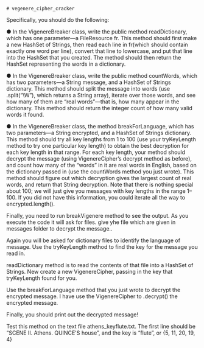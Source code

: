                                                                                                                                                                                                                                                                                                                                                                                                                                                                                                                                                                                                                                                                                                                                                                                                                                                                                                                                                                                                                              # vegenere_cipher_cracker
Specifically, you should do the following:

● In the VigenereBreaker class, write the public method readDictionary, which has one
parameter—a FileResource fr. This method should first make a new HashSet of Strings,
then read each line in fr(which should contain exactly one word per line), convert that
line to lowercase, and put that line into the HashSet that you created. The method
should then return the HashSet representing the words in a dictionary.

● In the VigenereBreaker class, write the public method countWords, which has two
parameters—a String message, and a HashSet of Strings dictionary.  This method
should split the message into words (use .split(“\\W”), which returns a String
array), iterate over those words, and see how many of them are “real words”—that is,
how many appear in the dictionary. This method should return the integer count of how
many valid words it found.

● In the VigenereBreaker class, the method breakForLanguage, which has
two parameters—a String encrypted, and a HashSet of Strings dictionary. This method
should try all key lengths from 1 to 100 (use your tryKeyLength method to try one
particular key length) to obtain the best decryption for each key length in that range. For
each key length, your method should decrypt the message (using VigenereCipher’s decrypt
method as before), and count how many of the “words” in it are real words in
English, based on the dictionary passed in (use the countWords method you just
wrote). This method should figure out which decryption gives the largest count of real
words, and return that String decryption. Note that there is nothing special about 100; we
will just give you messages with key lengths in the range 1–100. If you did not have this
information, you could iterate all the way to encrypted.length().

Finally, you need to run breakVigenere method to see the output. As you execute the code it will ask for files.
give yhe file which are given in messages folder to decrypt the message..
  
Again you will be asked for dictionary files to identify the language of message. 
Use the tryKeyLength method to find the key for the message you read in.

readDictionary method is  to read the contents of that file into a HashSet of Strings. New create a new VigenereCipher,
passing in the key that tryKeyLength found for you.

Use the breakForLanguage method that you just wrote to decrypt
the encrypted message. I have use the VigenereCipher to .decrypt() the
encrypted message.

Finally, you should print out the decrypted message!

Test this method on the text file athens_keyflute.txt. The first line should be “SCENE II.
Athens. QUINCE'S house”, and the key is “flute”, or {5, 11, 20, 19, 4}

